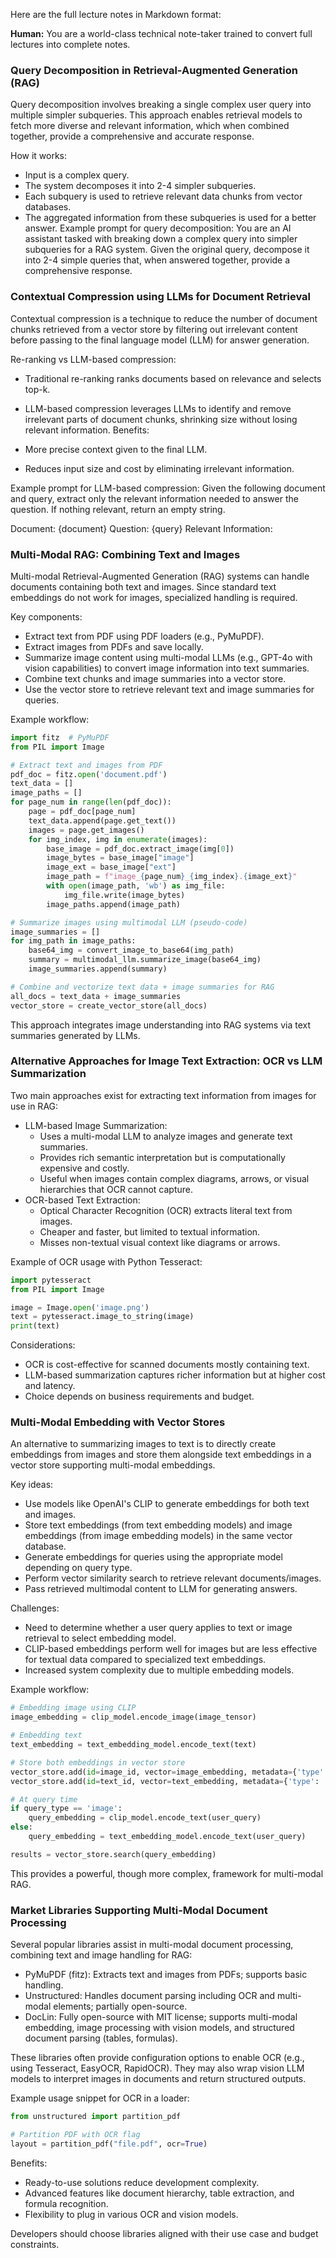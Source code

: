 Here are the full lecture notes in Markdown format:

**Human:**
You are a world-class technical note-taker trained to convert full lectures into complete notes.

### Query Decomposition in Retrieval-Augmented Generation (RAG)

Query decomposition involves breaking a single complex user query into multiple simpler subqueries. This approach enables retrieval models to fetch more diverse and relevant information, which when combined together, provide a comprehensive and accurate response.

How it works:

* Input is a complex query.
* The system decomposes it into 2-4 simpler subqueries.
* Each subquery is used to retrieve relevant data chunks from vector databases.
* The aggregated information from these subqueries is used for a better answer.
Example prompt for query decomposition:
You are an AI assistant tasked with breaking down a complex query into simpler subqueries for a RAG system. Given the original query, decompose it into 2-4 simple queries that, when answered together, provide a comprehensive response.

### Contextual Compression using LLMs for Document Retrieval

Contextual compression is a technique to reduce the number of document chunks retrieved from a vector store by filtering out irrelevant content before passing to the final language model (LLM) for answer generation.

Re-ranking vs LLM-based compression:

* Traditional re-ranking ranks documents based on relevance and selects top-k.
* LLM-based compression leverages LLMs to identify and remove irrelevant parts of document chunks, shrinking size without losing relevant information.
Benefits:

* More precise context given to the final LLM.
* Reduces input size and cost by eliminating irrelevant information.

Example prompt for LLM-based compression:
Given the following document and query, extract only the relevant information needed to answer the question. If nothing relevant, return an empty string.

Document: {document}
Question: {query}
Relevant Information:

### Multi-Modal RAG: Combining Text and Images

Multi-modal Retrieval-Augmented Generation (RAG) systems can handle documents containing both text and images. Since standard text embeddings do not work for images, specialized handling is required.

Key components:

* Extract text from PDF using PDF loaders (e.g., PyMuPDF).
* Extract images from PDFs and save locally.
* Summarize image content using multi-modal LLMs (e.g., GPT-4o with vision capabilities) to convert image information into text summaries.
* Combine text chunks and image summaries into a vector store.
* Use the vector store to retrieve relevant text and image summaries for queries.

Example workflow:

```python
import fitz  # PyMuPDF
from PIL import Image

# Extract text and images from PDF
pdf_doc = fitz.open('document.pdf')
text_data = []
image_paths = []
for page_num in range(len(pdf_doc)):
    page = pdf_doc[page_num]
    text_data.append(page.get_text())
    images = page.get_images()
    for img_index, img in enumerate(images):
        base_image = pdf_doc.extract_image(img[0])
        image_bytes = base_image["image"]
        image_ext = base_image["ext"]
        image_path = f"image_{page_num}_{img_index}.{image_ext}"
        with open(image_path, 'wb') as img_file:
            img_file.write(image_bytes)
        image_paths.append(image_path)

# Summarize images using multimodal LLM (pseudo-code)
image_summaries = []
for img_path in image_paths:
    base64_img = convert_image_to_base64(img_path)
    summary = multimodal_llm.summarize_image(base64_img)
    image_summaries.append(summary)

# Combine and vectorize text data + image summaries for RAG
all_docs = text_data + image_summaries
vector_store = create_vector_store(all_docs)
```

This approach integrates image understanding into RAG systems via text summaries generated by LLMs.

### Alternative Approaches for Image Text Extraction: OCR vs LLM Summarization

Two main approaches exist for extracting text information from images for use in RAG:

* LLM-based Image Summarization:
	+ Uses a multi-modal LLM to analyze images and generate text summaries.
	+ Provides rich semantic interpretation but is computationally expensive and costly.
	+ Useful when images contain complex diagrams, arrows, or visual hierarchies that OCR cannot capture.
* OCR-based Text Extraction:
	+ Optical Character Recognition (OCR) extracts literal text from images.
	+ Cheaper and faster, but limited to textual information.
	+ Misses non-textual visual context like diagrams or arrows.

Example of OCR usage with Python Tesseract:

```python
import pytesseract
from PIL import Image

image = Image.open('image.png')
text = pytesseract.image_to_string(image)
print(text)
```

Considerations:

* OCR is cost-effective for scanned documents mostly containing text.
* LLM-based summarization captures richer information but at higher cost and latency.
* Choice depends on business requirements and budget.

### Multi-Modal Embedding with Vector Stores

An alternative to summarizing images to text is to directly create embeddings from images and store them alongside text embeddings in a vector store supporting multi-modal embeddings.

Key ideas:

* Use models like OpenAI's CLIP to generate embeddings for both text and images.
* Store text embeddings (from text embedding models) and image embeddings (from image embedding models) in the same vector database.
* Generate embeddings for queries using the appropriate model depending on query type.
* Perform vector similarity search to retrieve relevant documents/images.
* Pass retrieved multimodal content to LLM for generating answers.

Challenges:

* Need to determine whether a user query applies to text or image retrieval to select embedding model.
* CLIP-based embeddings perform well for images but are less effective for textual data compared to specialized text embeddings.
* Increased system complexity due to multiple embedding models.

Example workflow:

```python
# Embedding image using CLIP
image_embedding = clip_model.encode_image(image_tensor)

# Embedding text
text_embedding = text_embedding_model.encode_text(text)

# Store both embeddings in vector store
vector_store.add(id=image_id, vector=image_embedding, metadata={'type': 'image'})
vector_store.add(id=text_id, vector=text_embedding, metadata={'type': 'text'})

# At query time
if query_type == 'image':
    query_embedding = clip_model.encode_text(user_query)
else:
    query_embedding = text_embedding_model.encode_text(user_query)

results = vector_store.search(query_embedding)
```

This provides a powerful, though more complex, framework for multi-modal RAG.

### Market Libraries Supporting Multi-Modal Document Processing

Several popular libraries assist in multi-modal document processing, combining text and image handling for RAG:

* PyMuPDF (fitz): Extracts text and images from PDFs; supports basic handling.
* Unstructured: Handles document parsing including OCR and multi-modal elements; partially open-source.
* DocLin: Fully open-source with MIT license; supports multi-modal embedding, image processing with vision models, and structured document parsing (tables, formulas).

These libraries often provide configuration options to enable OCR (e.g., using Tesseract, EasyOCR, RapidOCR). They may also wrap vision LLM models to interpret images in documents and return structured outputs.

Example usage snippet for OCR in a loader:

```python
from unstructured import partition_pdf

# Partition PDF with OCR flag 
layout = partition_pdf("file.pdf", ocr=True)
```

Benefits:

* Ready-to-use solutions reduce development complexity.
* Advanced features like document hierarchy, table extraction, and formula recognition.
* Flexibility to plug in various OCR and vision models.

Developers should choose libraries aligned with their use case and budget constraints.